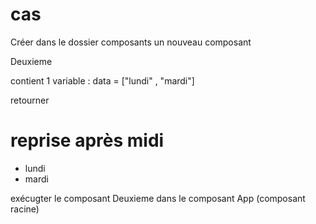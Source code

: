 # cas

Créer dans le dossier composants un nouveau composant

Deuxieme

contient 1 variable :
data = ["lundi" , "mardi"]

retourner 
<h1>reprise après midi</h1>
<ul>
    <li>lundi</li>
    <li>mardi</li>
</ul>

exécugter le composant Deuxieme dans le composant App (composant racine)
